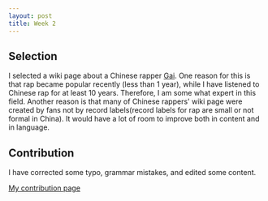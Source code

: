 ```yaml
---
layout: post
title: Week 2
---
```


## Selection
I selected a wiki page about a Chinese rapper [Gai](https://en.wikipedia.org/w/index.php?title=GAI_(musician)&oldid=825220239). One reason for this is that rap became popular recently (less than 1 year), while I have listened to Chinese rap for at least 10 years. Therefore, I am some what expert in this field. Another reason is that many of Chinese rappers' wiki page were created by fans not by record labels(record labels for rap are small or not formal in China). It would have a lot of room to improve both in content and in language. 
## Contribution
I have corrected some typo, grammar mistakes, and edited some content. 

[My contribution page](https://en.wikipedia.org/wiki/Special:Contributions/WentaoZou)
